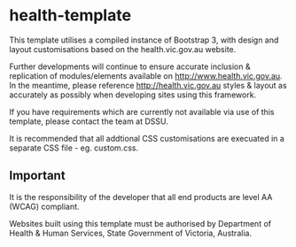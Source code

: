 # health-template
This template utilises a compiled instance of Bootstrap 3, with design and layout customisations based on the health.vic.gov.au website.

Further developments will continue to ensure accurate inclusion &amp; replication of modules/elements available on http://www.health.vic.gov.au. In the meantime, please reference http://health.vic.gov.au styles &amp; layout as accurately as possibly when developing sites using this framework.

If you have requirements which are currently not available via use of this template, please contact the team at DSSU.

It is recommended that all addtional CSS customisations are execuated in a separate CSS file - eg. custom.css.

## Important
It is the responsibility of the developer that all end products are level AA (WCAG) compliant.

Websites built using this template must be authorised by Department of Health & Human Services, State Government of Victoria, Australia.
